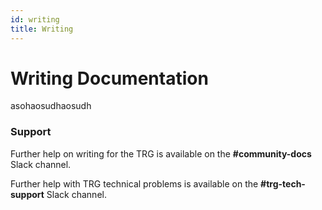 ```yaml
---
id: writing
title: Writing
---
```


# Writing Documentation

asohaosudhaosudh


### Support
Further help on writing for the TRG is available on the **#community-docs** Slack channel.

Further help with TRG technical problems is available on the **#trg-tech-support** Slack channel.
